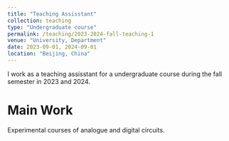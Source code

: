 ```yaml
---
title: "Teaching Assisstant"
collection: teaching
type: "Undergraduate course"
permalink: /teaching/2023-2024-fall-teaching-1
venue: "University, Department"
date: 2023-09-01, 2024-09-01
location: "Beijing, China"
---
```


I work as a teaching assisstant for a undergraduate course during the fall semester in 2023 and 2024. 

Main Work
======
Experimental courses of analogue and digital circuits.
